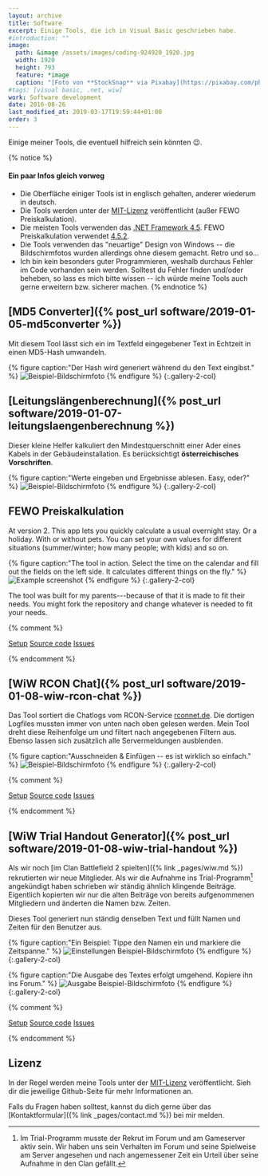 ```yaml
---
layout: archive
title: Software
excerpt: Einige Tools, die ich in Visual Basic geschrieben habe.
#introduction: ""
image: 
  path: &image /assets/images/coding-924920_1920.jpg
  width: 1920
  height: 793
  feature: *image
  caption: "[Foto von **StockSnap** via Pixabay](https://pixabay.com/photo-924920/)"
#tags: [visual basic, .net, wiw]
work: Software development
date: 2016-08-26
last_modified_at: 2019-03-17T19:59:44+01:00
order: 3
---
```


Einige meiner Tools, die eventuell hilfreich sein könnten :wink:.

{% notice %}
#### Ein paar Infos gleich vorweg

- Die Oberfläche einiger Tools ist in englisch gehalten, anderer wiederum in 
  deutsch.
- Die Tools werden unter der [MIT-Lizenz](#lizenz) veröffentlicht (außer FEWO
  Preiskalkulation).
- Die meisten Tools verwenden das
  [.NET Framework 4.5](https://www.microsoft.com/de-at/download/details.aspx?id=30653).
  FEWO Preiskalkulation verwendet
  [4.5.2](https://www.microsoft.com/de-at/download/details.aspx?id=42643).
- Die Tools verwenden das "neuartige" Design von Windows -- die Bildschirmfotos
  wurden allerdings ohne diesem gemacht. Retro und so...
- Ich bin kein besonders guter Programmieren, weshalb durchaus Fehler im Code
  vorhanden sein werden. Solltest du Fehler finden und/oder beheben, so lass es
  mich bitte wissen -- ich würde meine Tools auch gerne erweitern bzw. sicherer
  machen.
{% endnotice %}

## [MD5 Converter]({% post_url software/2019-01-05-md5converter %})

Mit diesem Tool lässt sich ein im Textfeld eingegebener Text in Echtzeit in einen
MD5-Hash umwandeln.

{% figure caption:"Der Hash wird generiert während du den Text eingibst." %}
  ![Beispiel-Bildschirmfoto](/assets/images/md5convert.jpg)
{% endfigure %}
{:.gallery-2-col}

## [Leitungslängenberechnung]({% post_url software/2019-01-07-leitungslaengenberechnung %})

Dieser kleine Helfer kalkuliert den Mindestquerschnitt einer Ader eines Kabels
in der Gebäudeinstallation. Es berücksichtigt **österreichisches Vorschriften**.

{% figure caption:"Werte eingeben und Ergebnisse ablesen. Easy, oder?" %}
  ![Beispiel-Bildschirmfoto](/assets/images/leitungslaengenberechnung.jpg)
{% endfigure %}
{:.gallery-2-col}

## FEWO Preiskalkulation

At version 2. This app lets you quickly calculate a usual overnight stay. Or a holiday. With or without pets. You can set your own values for different situations (summer/winter; how many people; with kids) and so on.

{% figure caption:"The tool in action. Select the time on the calendar and fill out the fields on the left side. It calculates different things on the fly." %}
  ![Example screenshot](/assets/images/fewo-preis.jpg)
{% endfigure %}
{:.gallery-2-col}

The tool was built for my parents---because of that it is made to fit their needs. You might fork the repository and change whatever is needed to fit your needs.

{% comment %}
<p markdown="0">
  <a href="https://tools.dore.pw/Fewo-Preis/setup.exe" class="btn">Setup</a>
  <a href="https://github.com/freefallcid/Preiskalkulation-2" class="btn">Source code</a>
  <a href="https://github.com/freefallcid/Preiskalkulation-2/issues" class="btn">Issues</a>
</p>
{% endcomment %}

## [WiW RCON Chat]({% post_url software/2019-01-08-wiw-rcon-chat %})

Das Tool sortiert die Chatlogs vom RCON-Service [rconnet.de](http://rconnet.de/).
Die dortigen Logfiles mussten immer von unten nach oben gelesen werden. Mein Tool
dreht diese Reihenfolge um und filtert nach angegebenen Filtern aus. Ebenso lassen
sich zusätzlich alle Servermeldungen ausblenden.

{% figure caption:"Ausschneiden & Einfügen -- es ist wirklich so einfach." %}
  ![Beispiel-Bildschirmfoto](/assets/images/wiw-rcon-chat.jpg)
{% endfigure %}
{:.gallery-2-col}

{% comment %}
<p markdown="0">
  <a href="https://tools.dore.pw/WiW-RCON-Chat/setup.exe" class="btn">Setup</a>
  <a href="https://github.com/freefallcid/wiw-rcon-chat" class="btn">Source code</a>
  <a href="https://github.com/freefallcid/wiw-rcon-chat/issues" class="btn">Issues</a>
</p>
{% endcomment %}

## [WiW Trial Handout Generator]({% post_url software/2019-01-08-wiw-trial-handout %})

Als wir noch [im Clan Battlefield 2 spielten]({% link _pages/wiw.md %}) rekrutierten
wir neue Mitglieder. Als wir die Aufnahme ins Trial-Programm[^trial] angekündigt
haben schrieben wir ständig ähnlich klingende Beiträge. Eigentlich kopierten wir
nur die alten Beiträge von bereits aufgenommenen Mitgliedern und änderten die
Namen bzw. Zeiten.

[^trial]: Im Trial-Programm musste der Rekrut im Forum und am Gameserver aktiv sein. Wir haben uns sein Verhalten im Forum und seine Spielweise am Server angesehen und nach angemessener Zeit ein Urteil über seine Aufnahme in den Clan gefällt.

Dieses Tool generiert nun ständig denselben Text und füllt Namen und Zeiten für
den Benutzer aus.

{% figure caption:"Ein Beispiel: Tippe den Namen ein und markiere die Zeitspanne." %}
  ![Einstellungen Beispiel-Bildschirmfoto](/assets/images/wiw-trial-handout.jpg)
{% endfigure %}
{:.gallery-2-col}

{% figure caption:"Die Ausgabe des Textes erfolgt umgehend. Kopiere ihn ins Forum." %}
  ![Ausgabe Beispiel-Bildschirmfoto](/assets/images/wiw-trial-handout-2.jpg)
{% endfigure %}
{:.gallery-2-col}

{% comment %}
<p markdown="0">
  <a href="https://tools.dore.pw/WiW-Trial-Handout-Generator/setup.exe" class="btn">Setup</a>
  <a href="https://github.com/freefallcid/wiw-trial-handout" class="btn">Source code</a>
  <a href="https://github.com/freefallcid/wiw-trial-handout/issues" class="btn">Issues</a>
</p>
{% endcomment %}

## Lizenz

In der Regel werden meine Tools unter der
[MIT-Lizenz](https://opensource.org/licenses/MIT) veröffentlicht. Sieh dir
die jeweilige Github-Seite für mehr Informationen an.

Falls du Fragen haben solltest, kannst du dich gerne über das
[Kontaktformular]({% link _pages/contact.md %}) bei mir melden. 

